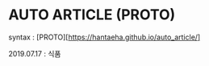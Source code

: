 # AUTO ARTICLE (PROTO)

syntax : [PROTO][https://hantaeha.github.io/auto_article/]

2019.07.17 : 식품
